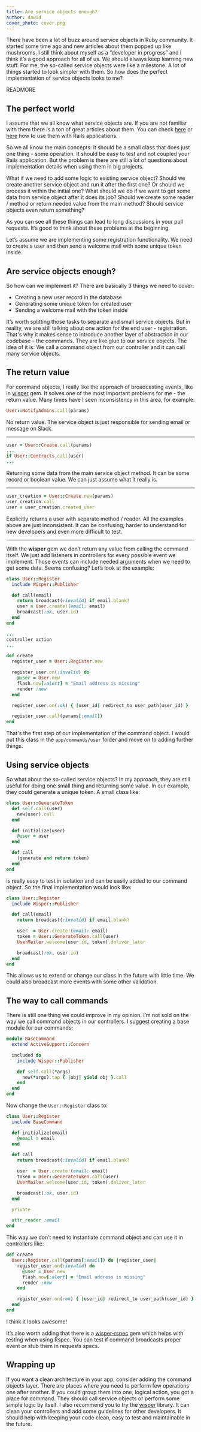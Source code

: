 ```yaml
---
title: Are service objects enough?
author: dawid
cover_photo: cover.png
---
```


There have been a lot of buzz around service objects in Ruby community. It started some time ago and new articles about them popped up like mushrooms. I still think about myself as a “developer in progress” and I think it’s a good approach for all of us. We should always keep learning new stuff. For me, the so-called service objects were like a milestone. A lot of things started to look simpler with them. So how does the perfect implementation of service objects looks to me?

READMORE


## The perfect world

I assume that we all know what service objects are. If you are not familiar with them there is a ton of great articles about them. You can check [here](http://sporto.github.io/blog/2012/11/15/a-pattern-for-service-objects-in-rails/) or [here](https://blog.engineyard.com/2014/keeping-your-rails-controllers-dry-with-services) how to use them with Rails applications.


So we all know the main concepts: it should be a small class that does just one thing - some operation. It should be easy to test and not coupled your Rails application. But the problem is there are still a lot of questions about implementation details when using them in big projects.


What if we need to add some logic to existing service object? Should we create another service object and run it after the first one? Or should we process it within the initial one? What should we do if we want to get some data from service object after it does its job? Should we create some reader / method or return needed value from the main method? Should service objects even return something?


As you can see all these things can lead to long discussions in your pull requests. It’s good to think about these problems at the beginning.


Let’s assume we are implementing some registration functionality. We need to create a user and then send a welcome mail with some unique token inside.


## Are service objects enough?


So how can we implement it? There are basically 3 things we need to cover:

- Creating a new user record in the database
- Generating some unique token for created user
- Sending a welcome mail with the token inside


It’s worth splitting those tasks to separate and small service objects. But in reality, we are still talking about one action for the end user - registration. That's why it makes sense to introduce another layer of abstraction in our codebase - the commands. They are like glue to our service objects. The idea of it is: We call a command object from our controller and it can call many service objects.


## The return value


For command objects, I really like the approach of broadcasting events, like in [wisper](https://github.com/krisleech/wisper) gem. It solves one of the most important problems for me - the return value. Many times have I seen inconsistency in this area, for example:


```ruby
User::NotifyAdmins.call(params)
```
No return value. The service object is just responsible for sending email or message on Slack.

---


```ruby
user = User::Create.call(params)
...
if User::Contracts.call(user)
...
```
Returning some data from the main service object method. It can be some record or boolean value. We can just assume what it really is.

---


```ruby
user_creation = User::Create.new(params)
user_creation.call
user = user_creation.created_user
```
Explicitly returns a user with separate method / reader. All the examples above are just inconsistent. It can be confusing, harder to understand for new developers and even more difficult to test.

---

With the **wisper** gem we don’t return any value from calling the command itself. We just add listeners in controllers for every possible event we implement. Those events can include needed arguments when we need to get some data. Seems confusing? Let’s look at the example:


```ruby
class User::Register
  include Wisper::Publisher

  def call(email)
    return broadcast(:invalid) if email.blank?
    user = User.create!(email: email)
    broadcast(:ok, user.id)
  end
end

...
controller action
...

def create
  register_user = User::Register.new

  register_user.on(:invalid) do
    @user = User.new
    flash.now[:alert] = "Email address is missing"
    render :new
  end

  register_user.on(:ok) { |user_id| redirect_to user_path(user_id) }

  register_user.call(params[:email])
end
```


That's the first step of our implementation of the command object. I would put this class in the `app/commands/user` folder and move on to adding further things.


## Using service objects


So what about the so-called service objects? In my approach, they are still useful for doing one small thing and returning some value. In our example, they could generate  a unique token. A small class like:


```ruby
class User::GenerateToken
  def self.call(user)
    new(user).call
  end

  def initialize(user)
    @user = user
  end

  def call
    (generate and return token)
  end
end
```


is really easy to test in isolation and can be easily added to our command object. So the final implementation would look like:


```ruby
class User::Register
  include Wisper::Publisher

  def call(email)
    return broadcast(:invalid) if email.blank?

    user  = User.create!(email: email)
    token = User::GenerateToken.call(user)
    UserMailer.welcome(user.id, token).deliver_later

    broadcast(:ok, user.id)
  end
end
```


This allows us to extend or change our class in the future with little time. We could also broadcast more events with some other validation.


## The way to call commands


There is still one thing we could improve in my opinion. I’m not sold on the way we call command objects in our controllers. I suggest creating a base module for our commands:


```ruby
module BaseCommand
  extend ActiveSupport::Concern

  included do
    include Wisper::Publisher

    def self.call(*args)
      new(*args).tap { |obj| yield obj }.call
    end
  end
end
```


Now change the `User::Register` class to:


```ruby
class User::Register
  include BaseCommand

  def initialize(email)
    @email = email
  end

  def call
    return broadcast(:invalid) if email.blank?

    user  = User.create!(email: email)
    token = User::GenerateToken.call(user)
    UserMailer.welcome(user.id, token).deliver_later

    broadcast(:ok, user.id)
  end

  private

  attr_reader :email
end
```

This way we don’t need to instantiate command object and can use it in controllers like:

```ruby
def create
  User::Register.call(params[:email]) do |register_user|
    register_user.on(:invalid) do
      @user = User.new
      flash.now[:alert] = "Email address is missing"
      render :new
    end

    register_user.on(:ok) { |user_id| redirect_to user_path(user_id) }
  end
end
```


I think it looks awesome!


It’s also worth adding that there is a [wisper-rspec](https://github.com/krisleech/wisper-rspec) gem which helps with testing when using Rspec. You can test if command broadcasts proper event or stub them in requests specs.


## Wrapping up


If you want a clean architecture in your app, consider adding the command objects layer. There are places where you need to perform few operations one after another. If you could group them into one, logical action, you got a place for command. They should call service objects or perform some simple logic by itself. I also recommend you to try the [wisper](https://github.com/krisleech/wisper) library. It can clean your controllers and add some guidelines for other developers. It should help with keeping your code clean, easy to test and maintainable in the future.
